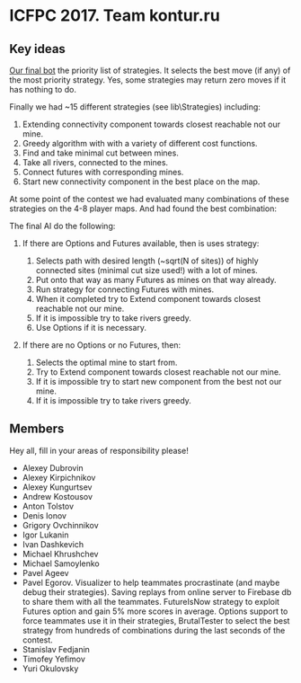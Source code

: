 # ICFPC 2017. Team kontur.ru

## Key ideas

[Our final bot](lib\Ai\StrategicFizzBuzz\CompositeStrategicAi.cs) the priority list of strategies. 
It selects the best move (if any) of the most priority strategy. 
Yes, some strategies may return zero moves if it has nothing to do. 

Finally we had ~15 different strategies (see lib\Strategies) including:

1. Extending connectivity component towards closest reachable not our mine.
2. Greedy algorithm with with a variety of different cost functions.
3. Find and take minimal cut between mines.
4. Take all rivers, connected to the mines.
5. Connect futures with corresponding mines.
6. Start new connectivity component in the best place on the map.

At some point of the contest we had evaluated many combinations of these strategies on the 4-8 player maps.
And had found the best combination:

The final AI do the following:

1. If there are Options and Futures available, then is uses strategy:
	1. Selects path with desired length (~sqrt(N of sites)) of highly connected sites (minimal cut size used!) with a lot of mines.
	2. Put onto that way as many Futures as mines on that way already.
	3. Run strategy for connecting Futures with mines.
	4. When it completed try to Extend component towards closest reachable not our mine.
	5. If it is impossible try to take rivers greedy.
	6. Use Options if it is necessary.
	
2. If there are no Options or no Futures, then:
	1. Selects the optimal mine to start from.
	2. Try to Extend component towards closest reachable not our mine.
	3. If it is impossible try to start new component from the best not our mine.
	4. If it is impossible try to take rivers greedy.


## Members

Hey all, fill in your areas of responsibility please!

* Alexey Dubrovin
* Alexey Kirpichnikov
* Alexey Kungurtsev
* Andrew Kostousov
* Anton Tolstov
* Denis Ionov
* Grigory Ovchinnikov
* Igor Lukanin
* Ivan Dashkevich
* Michael Khrushchev
* Michael Samoylenko
* Pavel Ageev
* Pavel Egorov. Visualizer to help teammates procrastinate (and maybe debug their strategies). 
Saving replays from online server to Firebase db to share them with all the teammates. 
FutureIsNow strategy to exploit Futures option and gain 5% more scores in average. 
Options support to force teammates use it in their strategies, 
BrutalTester to select the best strategy from hundreds of combinations during the last seconds of the contest.
* Stanislav Fedjanin
* Timofey Yefimov
* Yuri Okulovsky

